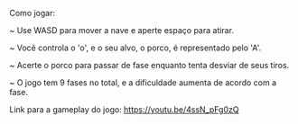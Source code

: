 Como jogar:

~ Use WASD para mover a nave e aperte espaço para atirar. 

~ Você controla o 'o', e o seu alvo, o porco, é representado pelo 'A'.

~ Acerte o porco para passar de fase enquanto tenta desviar de seus tiros.

~ O jogo tem 9 fases no total, e a dificuldade aumenta de acordo com a fase.

Link para a gameplay do jogo: https://youtu.be/4ssN_pFg0zQ
